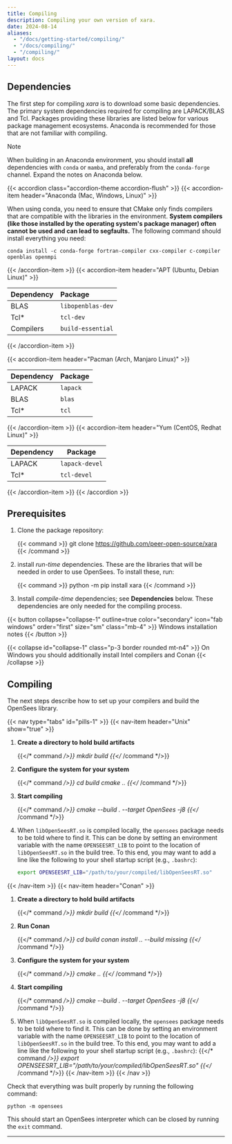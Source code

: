 ```yaml
---
title: Compiling
description: Compiling your own version of xara.
date: 2024-08-14
aliases:
  - "/docs/getting-started/compiling/"
  - "/docs/compiling/"
  - "/compiling/"
layout: docs
---
```


## Dependencies

The first step for compiling *xara* is to download some basic dependencies.
The primary system dependencies required for compiling are LAPACK/BLAS and Tcl.
Packages providing these libraries are listed below for various package
management ecosystems. Anaconda is recommended for those that are not familiar with compiling.

> [!NOTE]
> When building in an Anaconda environment, you should install 
> **all** dependencies with `conda` or `mamba`, and preferably from the
> `conda-forge` channel. Expand the notes on Anaconda below.



{{< accordion class="accordion-theme accordion-flush" >}}
  {{< accordion-item header="Anaconda (Mac, Windows, Linux)" >}}

When using conda, you need to ensure that CMake only finds 
compilers that are compatible with the libraries in the
environment. <b>System compilers (like those installed
by the operating system's package manager) often cannot be used
and can lead to segfaults.</b>
The following command should install everything you need:

``` shell
conda install -c conda-forge fortran-compiler cxx-compiler c-compiler openblas openmpi
```

  {{< /accordion-item >}}
  {{< accordion-item header="APT (Ubuntu, Debian Linux)" >}}

| Dependency  | Package              |
|:------------|:---------------------|
| BLAS        | `libopenblas-dev`    |
| Tcl\*       | `tcl-dev`            |
| Compilers   | `build-essential`    |

  {{< /accordion-item >}}


  {{< accordion-item header="Pacman (Arch, Manjaro Linux)" >}}

| Dependency  | Package       |
|:------------|:--------------|
| LAPACK      | `lapack`      |
| BLAS        | `blas`        |
| Tcl\*       | `tcl`         |

  {{< /accordion-item >}}
  {{< accordion-item header="Yum (CentOS, Redhat Linux)" >}}

| Dependency | Package        |
|------------|----------------|
| LAPACK     | `lapack-devel` |
| Tcl\*      | `tcl-devel`    |


  {{< /accordion-item >}}
{{< /accordion >}}



## Prerequisites


1. Clone the package repository:

   {{< command >}}
   git clone https://github.com/peer-open-source/xara
   {{< /command >}}

2. install *run-time* dependencies. These are the libraries that will be needed 
   in order to use OpenSees. To install these, run:

   {{< command >}}
   python -m pip install xara
   {{< /command >}}


2. Install *compile-time* dependencies; see **Dependencies** below. These dependencies are only
   needed for the compiling process.

{{< button collapse="collapse-1" outline=true color="secondary" icon="fab windows" order="first" size="sm" class="mb-4" >}}
    Windows installation notes
{{< /button >}}

{{< collapse id="collapse-1" class="p-3 border rounded mt-n4" >}}
On Windows you should additionally install Intel compilers and Conan
{{< /collapse >}}



## Compiling

The next steps describe how to set up your compilers and build the OpenSees library.


<!-- markdownlint-disable MD005 MD029 MD037 -->
{{< nav type="tabs" id="pills-1" >}}
  {{< nav-item header="Unix" show="true" >}}

1. **Create a directory to hold build artifacts**

    {{</* command */>}}
    mkdir build
    {{</* /command */>}}

2. **Configure the system for your system**

    {{</* command */>}}
    cd build
    cmake ..
    {{</* /command */>}}

3. **Start compiling**

    {{</* command */>}}
    cmake --build . --target OpenSees -j8
    {{</* /command */>}}

4. When `libOpenSeesRT.so` is compiled locally, the `opensees` 
   package needs to be told where to find it. This can be done by setting
   an environment variable with the name `OPENSEESRT_LIB` to point to
   the location of `libOpenSeesRT.so` in the build tree.
   To this end, you may want to add a line like the following to your shell
   startup script (e.g., `.bashrc`):
   ```bash
   export OPENSEESRT_LIB="/path/to/your/compiled/libOpenSeesRT.so"
   ```

  {{< /nav-item >}}
  {{< nav-item header="Conan" >}}

1. **Create a directory to hold build artifacts**

    {{</* command */>}}
    mkdir build
    {{</* /command */>}}

2. **Run Conan**

    {{</* command */>}}
    cd build
    conan install .. --build missing
    {{</* /command */>}}

3. **Configure the system for your system**

    {{</* command */>}}
    cmake ..
    {{</* /command */>}}

4. **Start compiling**

    {{</* command */>}}
    cmake --build . --target OpenSees -j8
    {{</* /command */>}}

5. When `libOpenSeesRT.so` is compiled locally, the `opensees` 
   package needs to be told where to find it. This can be done by setting
   an environment variable with the name `OPENSEESRT_LIB` to point to
   the location of `libOpenSeesRT.so` in the build tree.
   To this end, you may want to add a line like the following to your shell
   startup script (e.g., `.bashrc`):
   {{</* command */>}}
   export OPENSEESRT_LIB="/path/to/your/compiled/libOpenSeesRT.so"
   {{</* /command */>}}
  {{< /nav-item >}}
{{< /nav >}}
<!-- markdownlint-enable MD005 MD029 -->


Check that everything was built properly by running the following command:
```shell
python -m opensees
```
This should start an OpenSees interpreter which can be closed by running
the `exit` command.

--------------------------------------------




